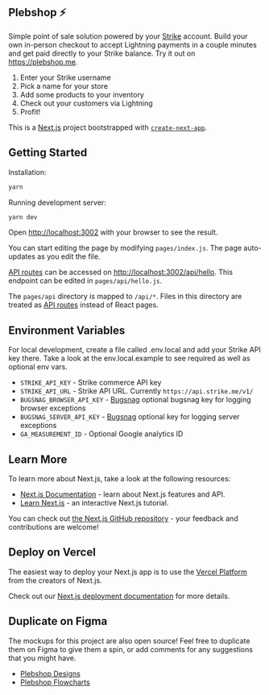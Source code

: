 ## Plebshop ⚡️

Simple point of sale solution powered by your [Strike](https://strike.me) account. Build your own in-person checkout to accept Lightning payments in a couple minutes and get paid directly to your Strike balance. Try it out on https://plebshop.me.

1. Enter your Strike username
2. Pick a name for your store
3. Add some products to your inventory
4. Check out your customers via Lightning 
5. Profit!

This is a [Next.js](https://nextjs.org/) project bootstrapped with [`create-next-app`](https://github.com/vercel/next.js/tree/canary/packages/create-next-app).


## Getting Started

Installation:

```bash
yarn
```

Running development server:

```bash
yarn dev
```

Open [http://localhost:3002](http://localhost:3002) with your browser to see the result.

You can start editing the page by modifying `pages/index.js`. The page auto-updates as you edit the file.

[API routes](https://nextjs.org/docs/api-routes/introduction) can be accessed on [http://localhost:3002/api/hello](http://localhost:3002/api/hello). This endpoint can be edited in `pages/api/hello.js`.

The `pages/api` directory is mapped to `/api/*`. Files in this directory are treated as [API routes](https://nextjs.org/docs/api-routes/introduction) instead of React pages.


## Environment Variables

For local development, create a file called .env.local and add your Strike API key there. Take a look at the env.local.example to see required as well as optional env vars.

- `STRIKE_API_KEY` - Strike commerce API key
- `STRIKE_API_URL` - Strike API URL. Currently `https://api.strike.me/v1/`
- `BUGSNAG_BROWSER_API_KEY` - [Bugsnag](https://www.bugsnag.com/) optional bugsnag key for logging browser exceptions
- `BUGSNAG_SERVER_API_KEY` - [Bugsnag](https://www.bugsnag.com/) optional key for logging server exceptions
- `GA_MEASUREMENT_ID` - Optional Google analytics ID


## Learn More

To learn more about Next.js, take a look at the following resources:

- [Next.js Documentation](https://nextjs.org/docs) - learn about Next.js features and API.
- [Learn Next.js](https://nextjs.org/learn) - an interactive Next.js tutorial.

You can check out [the Next.js GitHub repository](https://github.com/vercel/next.js/) - your feedback and contributions are welcome!

## Deploy on Vercel

The easiest way to deploy your Next.js app is to use the [Vercel Platform](https://vercel.com/new?utm_medium=default-template&filter=next.js&utm_source=create-next-app&utm_campaign=create-next-app-readme) from the creators of Next.js.

Check out our [Next.js deployment documentation](https://nextjs.org/docs/deployment) for more details.

## Duplicate on Figma

The mockups for this project are also open source! Feel free to duplicate them on Figma to give them a spin, or add comments for any suggestions that you might have.

- [Plebshop Designs](https://www.figma.com/file/05SDCQPoM7liZatRQYx7VE/Plebshop-Designs)
- [Plebshop Flowcharts](https://www.figma.com/file/uCTCdXxt8Z1LnJNBkLfrf9/Plebshop-Flows)
